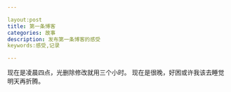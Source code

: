 ```yaml
---

layout:post
title: 第一条博客
categories: 故事
description: 发布第一条博客的感受
keywords:感受,记录

---
```


现在是凌晨四点，光删除修改就用三个小时。
现在是很晚，好困或许我该去睡觉明天再折腾。
